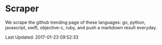 # Scraper

We scrape the github trending page of these languages: go, python, javascript, swift, objective-c, ruby, and push a markdown result everyday.

Last Updated: 2017-01-23 09:52:33